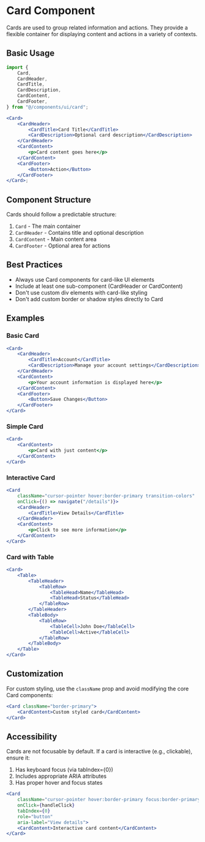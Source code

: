 # Card Component

Cards are used to group related information and actions. They provide a flexible container for displaying content and actions in a variety of contexts.

## Basic Usage

```jsx
import {
	Card,
	CardHeader,
	CardTitle,
	CardDescription,
	CardContent,
	CardFooter,
} from "@/components/ui/card";

<Card>
	<CardHeader>
		<CardTitle>Card Title</CardTitle>
		<CardDescription>Optional card description</CardDescription>
	</CardHeader>
	<CardContent>
		<p>Card content goes here</p>
	</CardContent>
	<CardFooter>
		<Button>Action</Button>
	</CardFooter>
</Card>;
```

## Component Structure

Cards should follow a predictable structure:

1. `Card` - The main container
2. `CardHeader` - Contains title and optional description
3. `CardContent` - Main content area
4. `CardFooter` - Optional area for actions

## Best Practices

- Always use Card components for card-like UI elements
- Include at least one sub-component (CardHeader or CardContent)
- Don't use custom div elements with card-like styling
- Don't add custom border or shadow styles directly to Card

## Examples

### Basic Card

```jsx
<Card>
	<CardHeader>
		<CardTitle>Account</CardTitle>
		<CardDescription>Manage your account settings</CardDescription>
	</CardHeader>
	<CardContent>
		<p>Your account information is displayed here</p>
	</CardContent>
	<CardFooter>
		<Button>Save Changes</Button>
	</CardFooter>
</Card>
```

### Simple Card

```jsx
<Card>
	<CardContent>
		<p>Card with just content</p>
	</CardContent>
</Card>
```

### Interactive Card

```jsx
<Card
	className="cursor-pointer hover:border-primary transition-colors"
	onClick={() => navigate("/details")}>
	<CardHeader>
		<CardTitle>View Details</CardTitle>
	</CardHeader>
	<CardContent>
		<p>Click to see more information</p>
	</CardContent>
</Card>
```

### Card with Table

```jsx
<Card>
	<Table>
		<TableHeader>
			<TableRow>
				<TableHead>Name</TableHead>
				<TableHead>Status</TableHead>
			</TableRow>
		</TableHeader>
		<TableBody>
			<TableRow>
				<TableCell>John Doe</TableCell>
				<TableCell>Active</TableCell>
			</TableRow>
		</TableBody>
	</Table>
</Card>
```

## Customization

For custom styling, use the `className` prop and avoid modifying the core Card components:

```jsx
<Card className="border-primary">
	<CardContent>Custom styled card</CardContent>
</Card>
```

## Accessibility

Cards are not focusable by default. If a card is interactive (e.g., clickable), ensure it:

1. Has keyboard focus (via tabIndex={0})
2. Includes appropriate ARIA attributes
3. Has proper hover and focus states

```jsx
<Card
	className="cursor-pointer hover:border-primary focus:border-primary focus:outline-none transition-colors"
	onClick={handleClick}
	tabIndex={0}
	role="button"
	aria-label="View details">
	<CardContent>Interactive card content</CardContent>
</Card>
```
